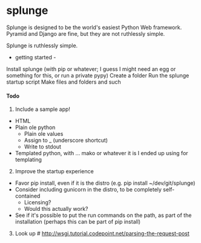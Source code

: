 # splunge
Splunge is designed to be the world's easiest Python Web framework. Pyramid and Django are fine, but they are not ruthlessly simple.

Splunge is ruthlessly simple.

- getting started -

Install splunge (with pip or whatever; I guess I might need an egg or something for this, or run a private pypy)
Create a folder
Run the splunge startup script
Make files and folders and such

#### Todo
1. Include a sample app!
* HTML
* Plain ole python
    * Plain ole values
    * Assign to _ (underscore shortcut)
    * Write to stdout
* Templated python, with ... mako or whatever it is I ended up using for templating
2. Improve the startup experience
* Favor pip install, even if it is the distro (e.g. pip install ~/dev/git/splunge)
* Consider including gunicorn in the distro, to be completely self-contained
    * Licensing?
    * Would this actually work?
* See if it's possible to put the run commands on the path, as part of the installation (perhaps this can be part of pip install)
3. Look up # http://wsgi.tutorial.codepoint.net/parsing-the-request-post
